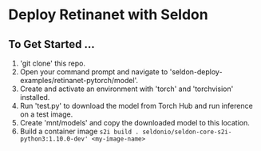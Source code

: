 # Deploy Retinanet with Seldon

## To Get Started ...

1. 'git clone' this repo.
2. Open your command prompt and navigate to 'seldon-deploy-examples/retinanet-pytorch/model'.
3. Create and activate an environment with 'torch' and 'torchvision' installed.
4. Run 'test.py' to download the model from Torch Hub and run inference on a test image.
5. Create 'mnt/models' and copy the downloaded model to this location. 
6. Build a container image `s2i build . seldonio/seldon-core-s2i-python3:1.10.0-dev' <my-image-name>`
